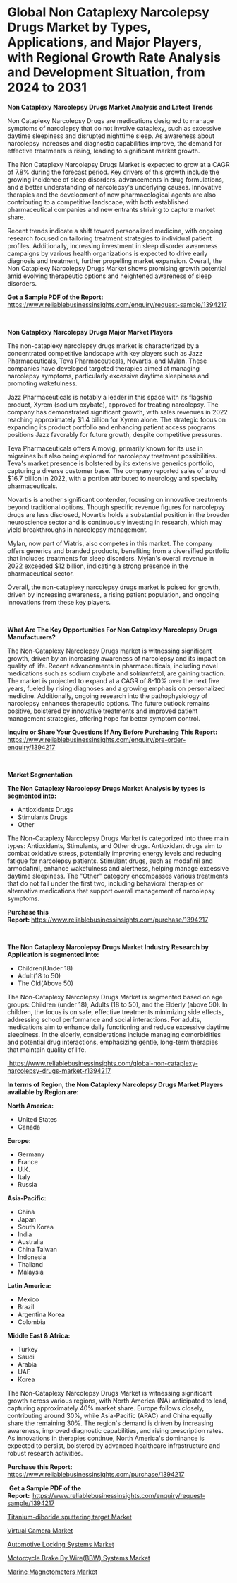 <p><h1>Global Non Cataplexy Narcolepsy Drugs Market by Types, Applications, and Major Players, with Regional Growth Rate Analysis and Development Situation, from 2024 to 2031</h1></p><p><strong>Non Cataplexy Narcolepsy Drugs Market Analysis and Latest Trends</strong></p>
<p><p>Non Cataplexy Narcolepsy Drugs are medications designed to manage symptoms of narcolepsy that do not involve cataplexy, such as excessive daytime sleepiness and disrupted nighttime sleep. As awareness about narcolepsy increases and diagnostic capabilities improve, the demand for effective treatments is rising, leading to significant market growth.</p><p>The Non Cataplexy Narcolepsy Drugs Market is expected to grow at a CAGR of 7.8% during the forecast period. Key drivers of this growth include the growing incidence of sleep disorders, advancements in drug formulations, and a better understanding of narcolepsy's underlying causes. Innovative therapies and the development of new pharmacological agents are also contributing to a competitive landscape, with both established pharmaceutical companies and new entrants striving to capture market share. </p><p>Recent trends indicate a shift toward personalized medicine, with ongoing research focused on tailoring treatment strategies to individual patient profiles. Additionally, increasing investment in sleep disorder awareness campaigns by various health organizations is expected to drive early diagnosis and treatment, further propelling market expansion. Overall, the Non Cataplexy Narcolepsy Drugs Market shows promising growth potential amid evolving therapeutic options and heightened awareness of sleep disorders.</p></p>
<p><strong>Get a Sample PDF of the Report:&nbsp;</strong> <a href="https://www.reliablebusinessinsights.com/enquiry/request-sample/1394217">https://www.reliablebusinessinsights.com/enquiry/request-sample/1394217</a></p>
<p>&nbsp;</p>
<p><strong>Non Cataplexy Narcolepsy Drugs Major Market Players</strong></p>
<p><p>The non-cataplexy narcolepsy drugs market is characterized by a concentrated competitive landscape with key players such as Jazz Pharmaceuticals, Teva Pharmaceuticals, Novartis, and Mylan. These companies have developed targeted therapies aimed at managing narcolepsy symptoms, particularly excessive daytime sleepiness and promoting wakefulness.</p><p>Jazz Pharmaceuticals is notably a leader in this space with its flagship product, Xyrem (sodium oxybate), approved for treating narcolepsy. The company has demonstrated significant growth, with sales revenues in 2022 reaching approximately $1.4 billion for Xyrem alone. The strategic focus on expanding its product portfolio and enhancing patient access programs positions Jazz favorably for future growth, despite competitive pressures.</p><p>Teva Pharmaceuticals offers Aimovig, primarily known for its use in migraines but also being explored for narcolepsy treatment possibilities. Teva's market presence is bolstered by its extensive generics portfolio, capturing a diverse customer base. The company reported sales of around $16.7 billion in 2022, with a portion attributed to neurology and specialty pharmaceuticals.</p><p>Novartis is another significant contender, focusing on innovative treatments beyond traditional options. Though specific revenue figures for narcolepsy drugs are less disclosed, Novartis holds a substantial position in the broader neuroscience sector and is continuously investing in research, which may yield breakthroughs in narcolepsy management.</p><p>Mylan, now part of Viatris, also competes in this market. The company offers generics and branded products, benefiting from a diversified portfolio that includes treatments for sleep disorders. Mylan's overall revenue in 2022 exceeded $12 billion, indicating a strong presence in the pharmaceutical sector.</p><p>Overall, the non-cataplexy narcolepsy drugs market is poised for growth, driven by increasing awareness, a rising patient population, and ongoing innovations from these key players.</p></p>
<p>&nbsp;</p>
<p><strong>What Are The Key Opportunities For Non Cataplexy Narcolepsy Drugs Manufacturers?</strong></p>
<p><p>The Non-Cataplexy Narcolepsy Drugs market is witnessing significant growth, driven by an increasing awareness of narcolepsy and its impact on quality of life. Recent advancements in pharmaceuticals, including novel medications such as sodium oxybate and solriamfetol, are gaining traction. The market is projected to expand at a CAGR of 8-10% over the next five years, fueled by rising diagnoses and a growing emphasis on personalized medicine. Additionally, ongoing research into the pathophysiology of narcolepsy enhances therapeutic options. The future outlook remains positive, bolstered by innovative treatments and improved patient management strategies, offering hope for better symptom control.</p></p>
<p><strong>Inquire or Share Your Questions If Any Before Purchasing This Report:</strong> <a href="https://www.reliablebusinessinsights.com/enquiry/pre-order-enquiry/1394217">https://www.reliablebusinessinsights.com/enquiry/pre-order-enquiry/1394217</a></p>
<p>&nbsp;</p>
<p><strong>Market Segmentation</strong></p>
<p><strong>The Non Cataplexy Narcolepsy Drugs Market Analysis by types is segmented into:</strong></p>
<p><ul><li>Antioxidants Drugs</li><li>Stimulants Drugs</li><li>Other</li></ul></p>
<p><p>The Non-Cataplexy Narcolepsy Drugs Market is categorized into three main types: Antioxidants, Stimulants, and Other drugs. Antioxidant drugs aim to combat oxidative stress, potentially improving energy levels and reducing fatigue for narcolepsy patients. Stimulant drugs, such as modafinil and armodafinil, enhance wakefulness and alertness, helping manage excessive daytime sleepiness. The "Other" category encompasses various treatments that do not fall under the first two, including behavioral therapies or alternative medications that support overall management of narcolepsy symptoms.</p></p>
<p><strong>Purchase this Report:&nbsp;</strong><a href="https://www.reliablebusinessinsights.com/purchase/1394217">https://www.reliablebusinessinsights.com/purchase/1394217</a></p>
<p>&nbsp;</p>
<p><strong>The Non Cataplexy Narcolepsy Drugs Market Industry Research by Application is segmented into:</strong></p>
<p><ul><li>Children(Under 18)</li><li>Adult(18 to 50)</li><li>The Old(Above 50)</li></ul></p>
<p><p>The Non-Cataplexy Narcolepsy Drugs Market is segmented based on age groups: Children (under 18), Adults (18 to 50), and the Elderly (above 50). In children, the focus is on safe, effective treatments minimizing side effects, addressing school performance and social interactions. For adults, medications aim to enhance daily functioning and reduce excessive daytime sleepiness. In the elderly, considerations include managing comorbidities and potential drug interactions, emphasizing gentle, long-term therapies that maintain quality of life.</p></p>
<p><a href="https://www.reliablebusinessinsights.com/global-non-cataplexy-narcolepsy-drugs-market-r1394217">&nbsp;https://www.reliablebusinessinsights.com/global-non-cataplexy-narcolepsy-drugs-market-r1394217</a></p>
<p><strong>In terms of Region, the Non Cataplexy Narcolepsy Drugs Market Players available by Region are:</strong></p>
<p>
    <p> <strong> North America: </strong>
        <ul>
            <li>United States</li>
            <li>Canada</li>
        </ul>
        </p> 
    <p> <strong> Europe: </strong>
        <ul>
            <li>Germany</li>
            <li>France</li>
            <li>U.K.</li>
            <li>Italy</li>
            <li>Russia</li>
        </ul>
        </p> 
    <p> <strong> Asia-Pacific: </strong>
        <ul>
            <li>China</li>
            <li>Japan</li>
            <li>South Korea</li>
            <li>India</li>
            <li>Australia</li>
            <li>China Taiwan</li>
            <li>Indonesia</li>
            <li>Thailand</li>
            <li>Malaysia</li>
        </ul>
        </p> 
    <p> <strong> Latin America: </strong>
        <ul>
            <li>Mexico</li>
            <li>Brazil</li>
            <li>Argentina Korea</li>
            <li>Colombia</li>
        </ul>
        </p> 
    <p> <strong> Middle East & Africa: </strong>
        <ul>
            <li>Turkey</li>
            <li>Saudi</li>
            <li>Arabia</li>
            <li>UAE</li>
            <li>Korea</li>
        </ul>
    </p>
    </p>
<p><p>The Non-Cataplexy Narcolepsy Drugs Market is witnessing significant growth across various regions, with North America (NA) anticipated to lead, capturing approximately 40% market share. Europe follows closely, contributing around 30%, while Asia-Pacific (APAC) and China equally share the remaining 30%. The region's demand is driven by increasing awareness, improved diagnostic capabilities, and rising prescription rates. As innovations in therapies continue, North America's dominance is expected to persist, bolstered by advanced healthcare infrastructure and robust research activities.</p></p>
<p><strong>Purchase this Report: </strong><a href="https://www.reliablebusinessinsights.com/purchase/1394217">https://www.reliablebusinessinsights.com/purchase/1394217</a></p>
<p>&nbsp;<strong>Get a Sample PDF of the Report:&nbsp;&nbsp;</strong><a href="https://www.reliablebusinessinsights.com/enquiry/request-sample/1394217">https://www.reliablebusinessinsights.com/enquiry/request-sample/1394217</a></p>
<p><strong></strong></p>
<p><p><a href="https://issuu.com/reportprime-2/docs/titanium-diboride-sputtering-target_e3e25deb397f9d">Titanium-diboride sputtering target Market</a></p><p><a href="https://www.linkedin.com/pulse/virtual-camera-market-emerging-trends-future-prospects-period-j5cdf?trackingId=OtWbPst%2BRFCwZrp2SSaKEg%3D%3D">Virtual Camera Market</a></p><p><a href="https://github.com/LacThu1/Market-Research-Report-List-1/blob/main/automotive-locking-systems-market.md">Automotive Locking Systems Market</a></p><p><a href="https://github.com/DianaWilson796/Market-Research-Report-List-1/blob/main/motorcycle-brake-by-wirebbw-systems-market.md">Motorcycle Brake By Wire(BBW) Systems Market</a></p><p><a href="https://www.linkedin.com/pulse/insights-marine-magnetometers-market-size-which-expanding-64-vcnff?trackingId=69eQwXVlRhieCXCq0mysKw%3D%3D">Marine Magnetometers Market</a></p></p>
